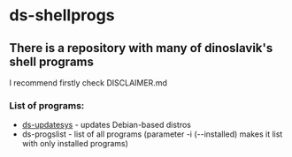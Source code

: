 # ds-shellprogs

## There is a repository with many of dinoslavik's shell programs
<p font-size=9> I recommend firstly check DISCLAIMER.md </p>

### List of programs:
  * [ds-updatesys](https://github.com/DinoSlavik/ds-shellprogs/tree/main/ds-updatesys) - updates Debian-based distros
  * ds-progslist - list of all programs (parameter -i (--installed) makes it list with only installed programs)
